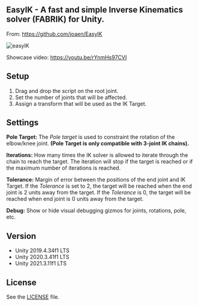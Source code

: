 ## EasyIK - A fast and simple Inverse Kinematics solver (FABRIK) for Unity.
From: https://github.com/joaen/EasyIK

![easyIK](https://github.com/joaen/EasyIK/assets/6629861/0b5c82f5-f564-47ae-805e-99c90821ee4a)

Showcase video: https://youtu.be/rYnmHs97CVI

## Setup
1. Drag and drop the script on the root joint.
2. Set the number of joints that will be affected.
3. Assign a transform that will be used as the IK Target.

## Settings
**Pole Target:** The *Pole target* is used to constraint the rotation of the elbow/knee joint. **(Pole Target is only compatible with 3-joint IK chains).**

**Iterations:** How many times the IK solver is allowed to iterate through the chain to reach the target. The iteration will stop if the target is reached or if the maximum number of iterations is reached.

**Tolerance:** Margin of error between the positions of the end joint and IK Target. If the *Tolerance* is set to 2, the target will be reached when the end joint is 2 units away from the target. If the *Tolerance* is 0, the target will be reached when end joint is 0 units away from the target.

**Debug:** Show or hide visual debugging gizmos for joints, rotations, pole, etc. 

## Version
- Unity 2019.4.34f1 LTS
- Unity 2020.3.41f1 LTS
- Unity 2021.3.11f1 LTS

## License
See the [LICENSE](https://github.com/joaen/EasyIK/blob/master/LICENSE) file.
